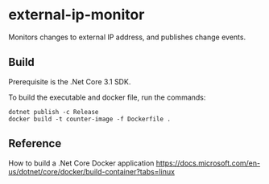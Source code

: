 # external-ip-monitor
Monitors changes to external IP address, and publishes change events.

## Build

Prerequisite is the .Net Core 3.1 SDK.

To build the executable and docker file, run the commands:

    dotnet publish -c Release
    docker build -t counter-image -f Dockerfile .


## Reference
How to build a .Net Core Docker application
https://docs.microsoft.com/en-us/dotnet/core/docker/build-container?tabs=linux    